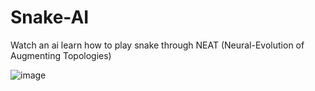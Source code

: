 # Snake-AI

Watch an ai learn how to play snake through NEAT (Neural-Evolution of Augmenting Topologies)

![image](https://user-images.githubusercontent.com/82525159/208247086-a5a1e340-fa33-4a56-8525-4b0c3753f2d6.png)
